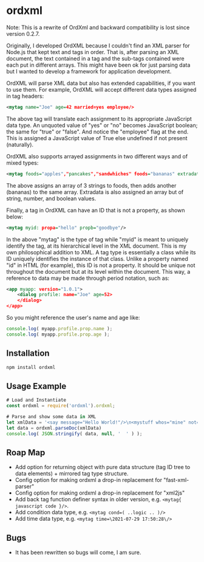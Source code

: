 # ordxml

Note: This is a rewrite of OrdXml and backward compatibility is lost since version 0.2.7.

Originally, I developed OrdXML because I couldn't find an XML parser for Node.js that kept text and tags in order.
That is, after parsing an XML document, the text contained in a tag and the sub-tags contained were each put in different arrays.
This might have been ok for just parsing data but I wanted to develop a framework for application development.

OrdXML will parse XML data but also has extended capabilities, if you want to use them. 
For example, OrdXML will accept different data types assigned in tag headers:

```xml
<mytag name="Joe" age=42 married=yes employee/>
```
The above tag will translate each assignment to its appropriate JavaScript data type.
An unquoted value of "yes" or "no" becomes JavaScript boolean; the same for "true" or "false".
And notice the "employee" flag at the end.  This is assigned a JavaScript value of True else undefined if not present (naturally). 

OrdXML also supports arrayed assignments in two different ways and of mixed types:

```xml
<mytag foods="apples","pancakes","sandwhiches" foods="bananas" extradata="whatever",42,no/>
```
The above assigns an array of 3 strings to foods, then adds another (bananas) to the same array.
Extradata is also assigned an array but of string, number, and boolean values.

Finally, a tag in OrdXML can have an ID that is not a property, as shown below:

```xml
<mytag myid: propa="hello" propb="goodbye"/>
```
In the above "mytag" is the type of tag while "myid" is meant to uniquely identify the tag, at its hierarchical level in the XML document.
This is my own philosophical addition to XML.  A tag type is essentially a class while its ID uniquely identifies the instance of that class.
Unlike a property named "id" in HTML (for example), this ID is not a property.  It should be unique not throughout the document but at its level within the document.
This way, a reference to data may be made through period notation, such as:

```xml
<app myapp: version="1.0.1">
	<dialog profile: name="Joe" age=52>
	</dialog>
</app>
```

So you might reference the user's name and age like:

```javascript
console.log( myapp.profile.prop.name );
console.log( myapp.profile.prop.age );
```

## Installation

```bash
npm install ordxml
```

## Usage Example 
```javascript
# Load and Instantiate
const ordxml = require('ordxml').ordxml;

# Parse and show some data in XML
let xmlData = '<say message="Hello World!"/>\n<mystuff whos="mine" not="yours"> <item>coffee</item><item>phone</item> </mystuff>';
let data = ordxml.parseDoc(xmlData)
console.log( JSON.stringify( data, null, '  ' ) );
```

## Roap Map

* Add option for returning object with pure data structure (tag ID tree to data elements) + mirrored tag type structure. 
* Config option for making ordxml a drop-in replacement for "fast-xml-parser"
* Config option for making ordxml a drop-in replacement for "xml2js"
* Add back tag function definer syntax in older version, e.g. `<mytag{ javascript code }/>`.
* Add condition data type, e.g. `<mytag cond=( ..logic .. )/>`
* Add time data type, e.g. `<mytag time=\2021-07-29 17:50:28\/>`

## Bugs

* It has been rewritten so bugs will come, I am sure.


